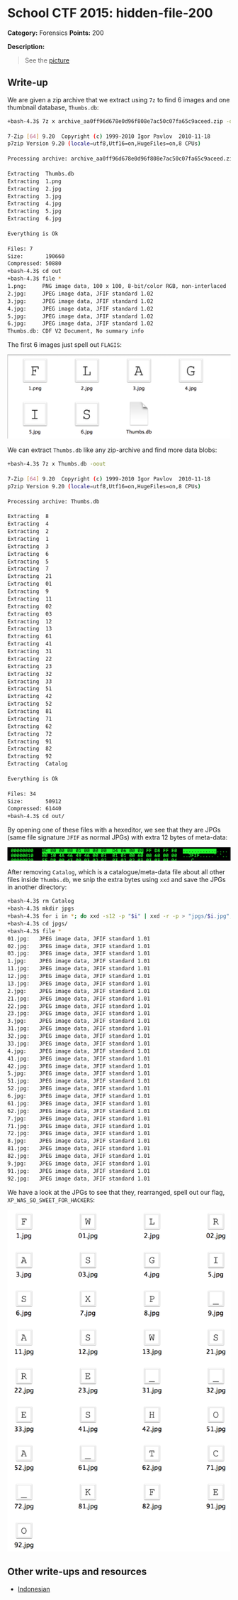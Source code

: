# School CTF 2015: hidden-file-200

**Category:** Forensics
**Points:** 200

**Description:**

>See the [picture](./eng_d57d2fcf49801b8156b08a4cebb3fdc44c11466f.png)

## Write-up

We are given a zip archive that we extract using `7z` to find 6 images and one thumbnail database, `Thumbs.db`:

```bash
+bash-4.3$ 7z x archive_aa0ff96d678e0d96f808e7ac50c07fa65c9aceed.zip -oout

7-Zip [64] 9.20  Copyright (c) 1999-2010 Igor Pavlov  2010-11-18
p7zip Version 9.20 (locale=utf8,Utf16=on,HugeFiles=on,8 CPUs)

Processing archive: archive_aa0ff96d678e0d96f808e7ac50c07fa65c9aceed.zip

Extracting  Thumbs.db
Extracting  1.png
Extracting  2.jpg
Extracting  3.jpg
Extracting  4.jpg
Extracting  5.jpg
Extracting  6.jpg

Everything is Ok

Files: 7
Size:       190660
Compressed: 50880
+bash-4.3$ cd out
+bash-4.3$ file *
1.png:     PNG image data, 100 x 100, 8-bit/color RGB, non-interlaced
2.jpg:     JPEG image data, JFIF standard 1.02
3.jpg:     JPEG image data, JFIF standard 1.02
4.jpg:     JPEG image data, JFIF standard 1.02
5.jpg:     JPEG image data, JFIF standard 1.02
6.jpg:     JPEG image data, JFIF standard 1.02
Thumbs.db: CDF V2 Document, No summary info
```

The first 6 images just spell out `FLAGIS`:

![](./step1.png)

We can extract `Thumbs.db` like any zip-archive and find more data blobs:

```bash
+bash-4.3$ 7z x Thumbs.db -oout

7-Zip [64] 9.20  Copyright (c) 1999-2010 Igor Pavlov  2010-11-18
p7zip Version 9.20 (locale=utf8,Utf16=on,HugeFiles=on,8 CPUs)

Processing archive: Thumbs.db

Extracting  8
Extracting  4
Extracting  2
Extracting  1
Extracting  3
Extracting  6
Extracting  5
Extracting  7
Extracting  21
Extracting  01
Extracting  9
Extracting  11
Extracting  02
Extracting  03
Extracting  12
Extracting  13
Extracting  61
Extracting  41
Extracting  31
Extracting  22
Extracting  23
Extracting  32
Extracting  33
Extracting  51
Extracting  42
Extracting  52
Extracting  81
Extracting  71
Extracting  62
Extracting  72
Extracting  91
Extracting  82
Extracting  92
Extracting  Catalog

Everything is Ok

Files: 34
Size:       50912
Compressed: 61440
+bash-4.3$ cd out/
```

By opening one of these files with a hexeditor, we see that they are JPGs (same file signature `JFIF` as normal JPGs) with extra 12 bytes of meta-data:

![](./blob-hexedit.png)

After removing `Catalog`, which is a catalogue/meta-data file about all other files inside `Thumbs.db`, we snip the extra bytes using `xxd` and save the JPGs in another directory:

```bash
+bash-4.3$ rm Catalog
+bash-4.3$ mkdir jpgs
+bash-4.3$ for i in *; do xxd -s12 -p "$i" | xxd -r -p > "jpgs/$i.jpg"; done
+bash-4.3$ cd jpgs/
+bash-4.3$ file *
01.jpg:   JPEG image data, JFIF standard 1.01
02.jpg:   JPEG image data, JFIF standard 1.01
03.jpg:   JPEG image data, JFIF standard 1.01
1.jpg:    JPEG image data, JFIF standard 1.01
11.jpg:   JPEG image data, JFIF standard 1.01
12.jpg:   JPEG image data, JFIF standard 1.01
13.jpg:   JPEG image data, JFIF standard 1.01
2.jpg:    JPEG image data, JFIF standard 1.01
21.jpg:   JPEG image data, JFIF standard 1.01
22.jpg:   JPEG image data, JFIF standard 1.01
23.jpg:   JPEG image data, JFIF standard 1.01
3.jpg:    JPEG image data, JFIF standard 1.01
31.jpg:   JPEG image data, JFIF standard 1.01
32.jpg:   JPEG image data, JFIF standard 1.01
33.jpg:   JPEG image data, JFIF standard 1.01
4.jpg:    JPEG image data, JFIF standard 1.01
41.jpg:   JPEG image data, JFIF standard 1.01
42.jpg:   JPEG image data, JFIF standard 1.01
5.jpg:    JPEG image data, JFIF standard 1.01
51.jpg:   JPEG image data, JFIF standard 1.01
52.jpg:   JPEG image data, JFIF standard 1.01
6.jpg:    JPEG image data, JFIF standard 1.01
61.jpg:   JPEG image data, JFIF standard 1.01
62.jpg:   JPEG image data, JFIF standard 1.01
7.jpg:    JPEG image data, JFIF standard 1.01
71.jpg:   JPEG image data, JFIF standard 1.01
72.jpg:   JPEG image data, JFIF standard 1.01
8.jpg:    JPEG image data, JFIF standard 1.01
81.jpg:   JPEG image data, JFIF standard 1.01
82.jpg:   JPEG image data, JFIF standard 1.01
9.jpg:    JPEG image data, JFIF standard 1.01
91.jpg:   JPEG image data, JFIF standard 1.01
92.jpg:   JPEG image data, JFIF standard 1.01
```

We have a look at the JPGs to see that they, rearranged, spell out our flag, `XP_WAS_SO_SWEET_FOR_HACKERS`:

![](./flag.png)

## Other write-ups and resources

* [Indonesian](http://www.hasnydes.us/2015/05/schoolctf-hidden-file-200pts/) 
